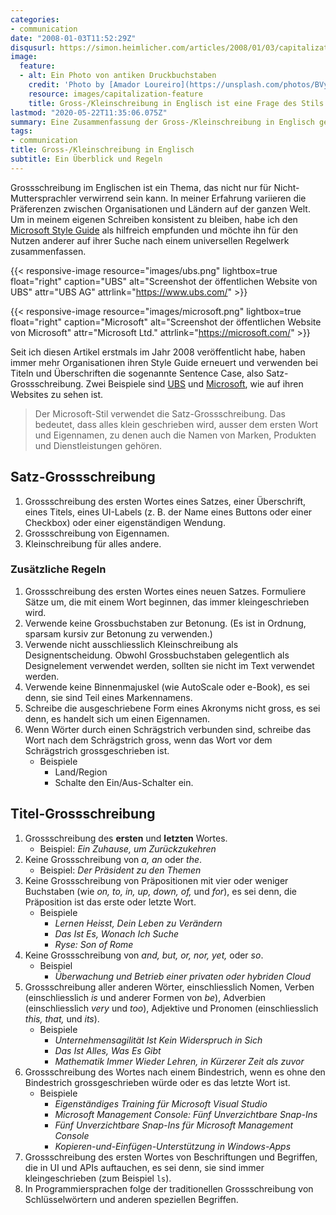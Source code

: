 ```yaml
---
categories:
- communication
date: "2008-01-03T11:52:29Z"
disqusurl: https://simon.heimlicher.com/articles/2008/01/03/capitalization
image:
  feature:
  - alt: Ein Photo von antiken Druckbuchstaben
    credit: 'Photo by [Amador Loureiro](https://unsplash.com/photos/BVyNlchWqzs)'
    resource: images/capitalization-feature
    title: Gross-/Kleinschreibung in Englisch ist eine Frage des Stils – und wenn man die Freiheit hat, auch eine Frage der persönlichen Präferenzen
lastmod: "2020-05-22T11:35:06.075Z"
summary: Eine Zusammenfassung der Gross-/Kleinschreibung in Englisch gemäss dem Microsoft Style Guide
tags:
- communication
title: Gross-/Kleinschreibung in Englisch
subtitle: Ein Überblick und Regeln
---
```


Grossschreibung im Englischen ist ein Thema, das nicht nur für Nicht-Muttersprachler verwirrend sein kann. In meiner Erfahrung variieren die Präferenzen zwischen Organisationen und Ländern auf der ganzen Welt. Um in meinem eigenen Schreiben konsistent zu bleiben, habe ich den [Microsoft Style Guide](https://docs.microsoft.com/en-us/style-guide/capitalization#title-style-capitalization) als hilfreich empfunden und möchte ihn für den Nutzen anderer auf ihrer Suche nach einem universellen Regelwerk zusammenfassen.

{{< responsive-image resource="images/ubs.png" lightbox=true float="right" caption="UBS" alt="Screenshot der öffentlichen Website von UBS" attr="UBS AG" attrlink="https://www.ubs.com/" >}}

{{< responsive-image resource="images/microsoft.png" lightbox=true float="right" caption="Microsoft" alt="Screenshot der öffentlichen Website von Microsoft"  attr="Microsoft Ltd." attrlink="https://microsoft.com/" >}}

Seit ich diesen Artikel erstmals im Jahr 2008 veröffentlicht habe, haben immer mehr Organisationen ihren Style Guide erneuert und verwenden bei Titeln und Überschriften die sogenannte Sentence Case, also Satz-Grossschreibung. Zwei Beispiele sind [UBS](https://www.ubs.com/) und [Microsoft](https://microsoft.com), wie auf ihren Websites zu sehen ist.

> Der Microsoft-Stil verwendet die Satz-Grossschreibung. Das bedeutet, dass alles klein geschrieben wird, ausser dem ersten Wort und Eigennamen, zu denen auch die Namen von Marken, Produkten und Dienstleistungen gehören.

## Satz-Grossschreibung

1. Grossschreibung des ersten Wortes eines Satzes, einer Überschrift, eines Titels, eines UI-Labels (z. B. der Name eines Buttons oder einer Checkbox) oder einer eigenständigen Wendung.
2. Grossschreibung von Eigennamen.
3. Kleinschreibung für alles andere.

### Zusätzliche Regeln

1. Grossschreibung des ersten Wortes eines neuen Satzes. Formuliere Sätze um, die mit einem Wort beginnen, das immer kleingeschrieben wird.
2. Verwende keine Grossbuchstaben zur Betonung. (Es ist in Ordnung, sparsam kursiv zur Betonung zu verwenden.)
3. Verwende nicht ausschliesslich Kleinschreibung als Designentscheidung. Obwohl Grossbuchstaben gelegentlich als Designelement verwendet werden, sollten sie nicht im Text verwendet werden.
4. Verwende keine Binnenmajuskel (wie AutoScale oder e-Book), es sei denn, sie sind Teil eines Markennamens.
5. Schreibe die ausgeschriebene Form eines Akronyms nicht gross, es sei denn, es handelt sich um einen Eigennamen.
6. Wenn Wörter durch einen Schrägstrich verbunden sind, schreibe das Wort nach dem Schrägstrich gross, wenn das Wort vor dem Schrägstrich grossgeschrieben ist.
    * Beispiele
        * Land/Region
        * Schalte den Ein/Aus-Schalter ein.

## Titel-Grossschreibung

1. Grossschreibung des **ersten** und **letzten** Wortes.
     * Beispiel: *Ein Zuhause, um Zurückzukehren*
2. Keine Grossschreibung von *a,* *an* oder *the*.
     * Beispiel: *Der Präsident zu den Themen*
3. Keine Grossschreibung von Präpositionen mit vier oder weniger Buchstaben (wie *on, to, in, up, down, of,* und *for*), es sei denn, die Präposition ist das erste oder letzte Wort.
    * Beispiele
        * *Lernen Heisst, Dein Leben zu Verändern*
        * *Das Ist Es, Wonach Ich Suche*
        * *Ryse: Son of Rome*
4. Keine Grossschreibung von *and,* *but,* *or,* *nor,* *yet,* oder *so*.
    * Beispiel
        * *Überwachung und Betrieb einer privaten oder hybriden Cloud*
5. Grossschreibung aller anderen Wörter, einschliesslich Nomen, Verben (einschliesslich *is* und anderer Formen von *be*), Adverbien (einschliesslich *very* und *too*), Adjektive und Pronomen (einschliesslich *this,* *that,* und *its*).
    * Beispiele
        * *Unternehmensagilität Ist Kein Widerspruch in Sich*
        * *Das Ist Alles, Was Es Gibt*
        * *Mathematik Immer Wieder Lehren, in Kürzerer Zeit als zuvor*
6. Grossschreibung des Wortes nach einem Bindestrich, wenn es ohne den Bindestrich grossgeschrieben würde oder es das letzte Wort ist.
    * Beispiele
        * *Eigenständiges Training für Microsoft Visual Studio*
        * *Microsoft Management Console: Fünf Unverzichtbare Snap-Ins*
        * *Fünf Unverzichtbare Snap-Ins für Microsoft Management Console*
        * *Kopieren-und-Einfügen-Unterstützung in Windows-Apps*
7. Grossschreibung des ersten Wortes von Beschriftungen und Begriffen, die in UI und APIs auftauchen, es sei denn, sie sind immer kleingeschrieben (zum Beispiel `ls`).
8. In Programmiersprachen folge der traditionellen Grossschreibung von Schlüsselwörtern und anderen speziellen Begriffen.
